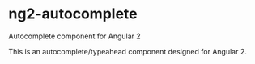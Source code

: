 # ng2-autocomplete
Autocomplete component for Angular 2

This is an autocomplete/typeahead component designed for Angular 2.
